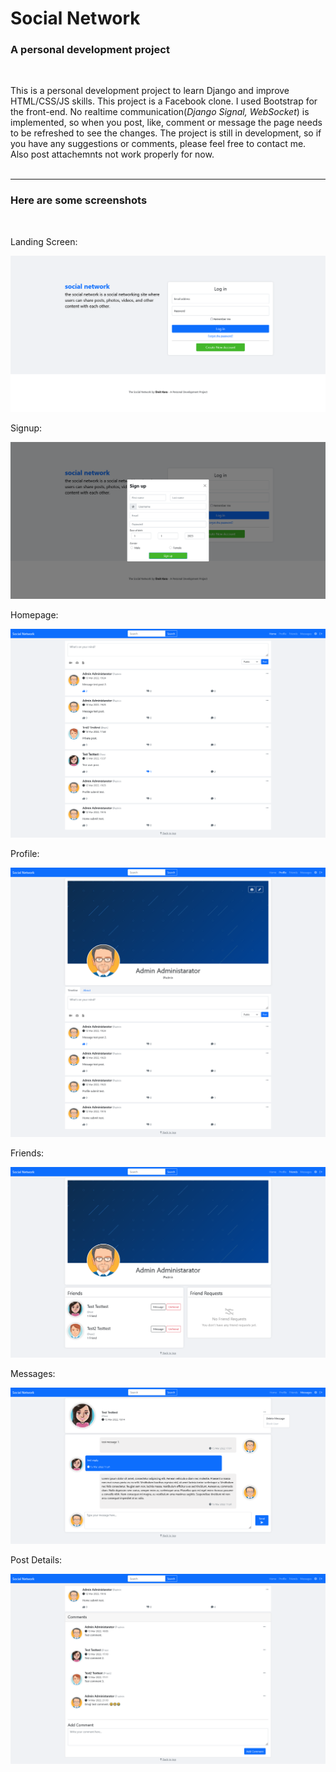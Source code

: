 # Social Network

### **A personal development project**
<br/>

This is a personal development project to learn Django and improve HTML/CSS/JS skills. This project is a Facebook clone. I used Bootstrap for the front-end. No realtime communication(*Django Signal, WebSocket*) is implemented, so when you post, like, comment or message the page needs to be refreshed to see the changes. The project is still in development, so if you have any suggestions or comments, please feel free to contact me. Also post attachemnts not work properly for now.
<br/><br/>

---

### **Here are some screenshots**
<br/>

Landing Screen:

![Landing Page](ss/ss1.png)

Signup:

![Signup](ss/ss2.png)

Homepage:

![Homepage](ss/ss3.png)

Profile:

![Profile](ss/ss4.png)

Friends:

![Friends](ss/ss5.png)

Messages:

![Messages](ss/ss6.png)

Post Details:

![Post Details](ss/ss7.png)